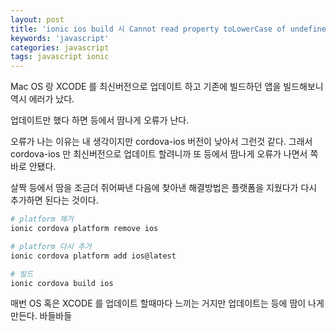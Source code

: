 ```yaml
---
layout: post
title: 'ionic ios build 시 Cannot read property toLowerCase of undefined 오류'
keywords: 'javascript'
categories: javascript
tags: javascript ionic
---
```


Mac OS 랑 XCODE 를 최신버전으로 업데이트 하고 기존에 빌드하던 앱을 빌드해보니 역시 에러가 났다.

업데이트만 했다 하면 등에서 땀나게 오류가 난다.

오류가 나는 이유는 내 생각이지만 cordova-ios 버전이 낮아서 그런것 같다. 그래서 cordova-ios 만 최신버전으로 업데이트 할려니까 또 등에서 땀나게 오류가 나면서 쪽바로 안됐다.

살짝 등에서 땀을 조금더 쥐어짜낸 다음에 찾아낸 해결방법은 플랫폼을 지웠다가 다시 추가하면 된다는 것이다.

<ins class="adsbygoogle"
     style="display:block; text-align:center;"
     data-ad-layout="in-article"
     data-ad-format="fluid"
     data-ad-client="ca-pub-7073298118440059"
     data-ad-slot="8400970402"></ins>

<script>
     (adsbygoogle = window.adsbygoogle || []).push({});
</script>

```bash
# platform 제거
ionic cordova platform remove ios

# platform 다시 추가
ionic cordova platform add ios@latest

# 빌드
ionic cordova build ios
```

매번 OS 혹은 XCODE 를 업데이트 할때마다 느끼는 거지만 업데이트는 등에 땀이 나게 만든다. 바들바들
